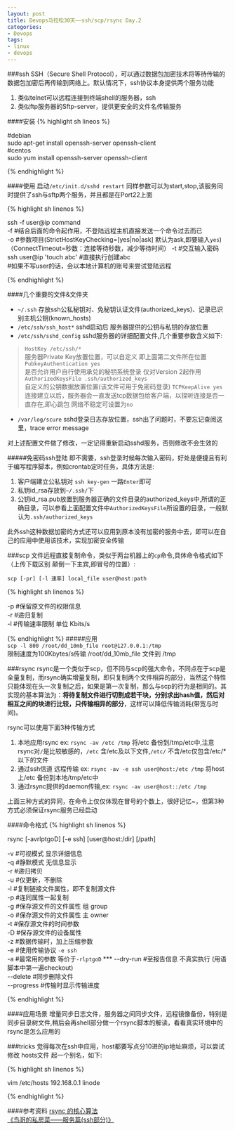 ```yaml
---
layout: post
title: Devops马拉松30天——ssh/scp/rsync Day.2
categories:
- Devops
tags:
- linux
- devops
---
```


###ssh
SSH（Secure Shell Protocol），可以通过数据包加密技术将等待传输的数据包加密后再传输到网络上。默认情况下，ssh协议本身提供两个服务功能

1. 类似telnet可以远程连接到终端shell的服务器，ssh
2. 类似ftp服务器的Sftp-server，提供更安全的文件名传输服务

####安装
{% highlight sh lineos %}

#debian    
sudo apt-get install openssh-server openssh-client   
#centos    
sudo yum install openssh-server openssh-client   

{% endhighlight %}


####使用
启动`/etc/init.d/sshd restart` 同样参数可以为start,stop,该服务同时提供了ssh与sftp两个服务，并且都是在Port22上面

{% highlight sh linenos %}

ssh -f user@ip command   
-f #结合后面的命令起作用，不登陆远程主机直接发送一个命令过去而已   
-o #参数项目(StrictHostKeyChecking=[yes|no|ask] 默认为ask,即要输入`yes`)（ConnectTimeout=秒数：连接等待秒数，减少等待时间）
-t #交互输入密码   
ssh user@ip 'touch abc' #直接执行创建abc      
#如果不写user的话，会以本地计算机的账号来尝试登陆远程

{% endhighlight %}

####几个重要的文件&文件夹
+ `~/.ssh` 存放ssh公私秘钥对、免秘钥认证文件(authorized_keys)、记录已识别主机公钥(known_hosts)   
+ `/etc/ssh/ssh_host*` sshd启动后 服务器提供的公钥与私钥的存放位置  
+ `/etc/ssh/sshd_config` sshd服务器的详细配置文件,几个重要参数含义如下:
> `HostKey /etc/ssh/*`    
> 服务器Private Key放置位置，可以自定义 即上面第二文件所在位置    
> `PubkeyAuthentication yes`    
> 是否允许用户自行使用承兑的秘钥系统登录 仅对Version 2起作用   
> `AuthorizedKeysFile .ssh/authorized_keys`    
> 自定义的公钥数据放置位置(该文件可用于免密码登录)
> `TCPKeepAlive yes`    
> 连接建立以后，服务器会一直发送tcp数据包给客户端，以探听连接是否一直存在,即心跳包 网络不稳定可设置为`no`
+ `/var/log/scure` sshd登录日志存放位置，ssh出了问题时，不要忘记查阅这里，trace error message


对上述配置文件做了修改，一定记得重新启动sshd服务，否则修改不会生效的

#####免密码ssh登陆
即不需要，ssh登录时候每次输入密码，好处是便捷且有利于编写程序脚本，例如crontab定时任务，具体方法是:

1. 客户端建立公私钥对 `ssh key-gen` 一路`Enter`即可 
2. 私钥id_rsa存放到`~/.ssh/`下
3. 公钥id_rsa.pub放置到服务器正确的文件目录的authorized_keys中,所谓的正确目录，可以参看上面配置文件中`AuthorizedKeysFile`所设置的目录，一般默认为`.ssh/authorized_keys`
 
此外ssh这种数据加密的方式还可以应用到原本没有加密的服务中去，即可以在自己的应用中使用该技术，实现加密安全传输

###scp
文件远程直接复制命令，类似于两台机器上的`cp`命令,具体命令格式如下（上传下载区别 颠倒一下主宾,即冒号的位置）:    

`scp [-pr] [-l 速率] local_file user@host:path `

{% highlight sh linenos %}

-p #保留原文件的权限信息     
-r #递归复制   
-l #传输速率限制 单位 Kbits/s   

{% endhighlight %}
#####应用   
`scp -l 800 /root/dd_10mb_file root@127.0.0.1:/tmp`   
限制速度为100Kbytes/s传输 /root/dd_10mb_file 文件到 /tmp   


###rsync 
rsync是一个类似于scp，但不同与scp的强大命令，不同点在于scp是全量复制，而rsync确实增量复制，即只复制两个文件相异的部分，当然这个特性只能体现在头一次复制之后，如果是第一次复制，那么与scp的行为是相同的。其实现的基本算法为：**将待复制文件进行切割成若干块，分别求出hash值，然后对相互之间的块进行比较，只传输相异的部分**，这样可以降低传输消耗(带宽与时间)。

rsync可以使用下面3种传输方式   

1. 本地应用rsync ex: `rsync -av /etc /tmp` 将/etc 备份到/tmp/etc中,注意rsync对`/`是比较敏感的，`/etc` 含/etc及以下文件,`/etc/` 不含/etc仅包含/etc/* 以下的文件
2. 通过ssh信道 远程传输  ex: `rsync -av -e ssh user@host:/etc /tmp` 将host上/etc 备份到本地/tmp/etc中
3. 通过rsync提供的daemon传输,ex: `rsync -av user@host::/etc /tmp`

上面三种方式的异同，在命令上仅仅体现在冒号的个数上，很好记忆~，但第3种方式必须保证rsync服务已经启动

####命令格式
{% highlight sh linenos %}

rsync [-avrlptgoD] [-e ssh] [user@host:/dir] [/path]     

-v #可视模式 显示详细信息     
-q #静默模式 无信息显示    
-r #递归拷贝   
-u #仅更新，不删除   
-l #复制链接文件属性，即不复制源文件   
-p #连同属性一起复制   
-g #保存源文件的文件属性 组 group   
-o #保存源文件的文件属性 主 owner   
-t #保存源文件的时间参数   
-D #保存源文件的设备属性   
-z #数据传输时，加上压缩参数    
-e #使用传输协议 `-e ssh`    
-a #最常用的参数 等价于`-rlptgoD`   ***
--dry-run  #至报告信息 不真实执行 (用语脚本中第一遍checkout)   
--delete #同步删除文件  
--progress #传输时显示传输进度

{% endhighlight %}


####应用场景
增量同步日志文件，服务器之间同步文件，远程镜像备份，特别是同步目录树文件,稍后会再shell部分做一个rsync脚本的解读，看看真实环境中的rsync是怎么应用的



###tricks
觉得每次在ssh中应用，host都要写点分10进的ip地址麻烦，可以尝试 修改 hosts文件 起一个别名，如下:

{% highlight sh linenos %}

vim /etc/hosts
192.168.0.1 linode

{% endhighlight %}


####参考资料
[rsync 的核心算法](http://coolshell.cn/articles/7425.html)   
[《鸟哥的私房菜——服务篇(ssh部分)》](http://linux.vbird.org/linux_server/0310telnetssh.php)

